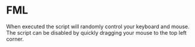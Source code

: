 # FML

When executed the script will randomly control your keyboard and mouse.
The script can be disabled by quickly dragging your mouse to the top left corner.
